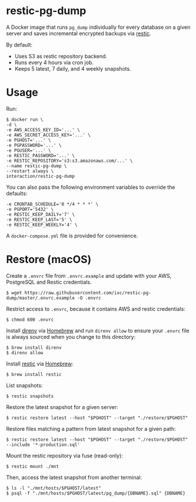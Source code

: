# restic-pg-dump

A Docker image that runs `pg_dump` individually for every database on a given server and saves incremental encrypted backups via [restic].

By default:

- Uses S3 as restic repository backend.
- Runs every 4 hours via cron job.
- Keeps 5 latest, 7 daily, and 4 weekly snapshots.


# Usage

Run:

    $ docker run \
    -d \
    -e AWS_ACCESS_KEY_ID='...' \
    -e AWS_SECRET_ACCESS_KEY='...' \
    -e PGHOST='...' \
    -e PGPASSWORD='...' \
    -e PGUSER='...' \
    -e RESTIC_PASSWORD='...' \
    -e RESTIC_REPOSITORY='s3:s3.amazonaws.com/...' \
    --name restic-pg-dump \
    --restart always \
    interaction/restic-pg-dump

You can also pass the following environment variables to override the defaults:

    -e CRONTAB_SCHEDULE='0 */4 * * *' \
    -e PGPORT='5432' \
    -e RESTIC_KEEP_DAILY='7' \
    -e RESTIC_KEEP_LAST='5' \
    -e RESTIC_KEEP_WEEKLY='4' \

A `docker-compose.yml` file is provided for convenience.


# Restore (macOS)

Create a `.envrc` file from `.envrc.example` and update with your AWS, PostgreSQL and Restic credentials.

    $ wget https://raw.githubusercontent.com/ixc/restic-pg-dump/master/.envrc.example -O .envrc

Restrict access to `.envrc`, because it contains AWS and restic credentials:

    $ chmod 600 .envrc

Install [direnv] via [Homebrew] and run `direnv allow` to ensure your `.envrc` file is always sourced when you change to this directory:

    $ brew install direnv
    $ direnv allow

Install [restic] via [Homebrew]:

    $ brew install restic

List snapshots:

    $ restic snapshots

Restore the latest snapshot for a given server:

    $ restic restore latest --host "$PGHOST" --target "./restore/$PGHOST"

Restore files matching a pattern from latest snapshot for a given path:

    $ restic restore latest --host "$PGHOST" --target "./restore/$PGHOST" --include '*-production.sql'

Mount the restic repository via fuse (read-only):

    $ restic mount ./mnt

Then, access the latest snapshot from another terminal:

    $ ls -l "./mnt/hosts/$PGHOST/latest"
    $ psql -f "./mnt/hosts/$PGHOST/latest/pg_dump/{DBNAME}.sql" {DBNAME}


[direnv]: https://direnv.net/
[Homebrew]: https://brew.sh/
[restic]: https://restic.net/
